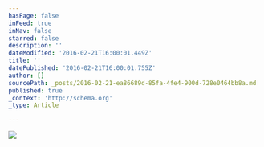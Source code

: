 ```yaml
---
hasPage: false
inFeed: true
inNav: false
starred: false
description: ''
dateModified: '2016-02-21T16:00:01.449Z'
title: ''
datePublished: '2016-02-21T16:00:01.755Z'
author: []
sourcePath: _posts/2016-02-21-ea86689d-85fa-4fe4-900d-728e0464bb8a.md
published: true
_context: 'http://schema.org'
_type: Article

---
```

![](https://the-grid-user-content.s3-us-west-2.amazonaws.com/79c941de-60e2-4ff5-a7bc-53900c4b30aa.png)
